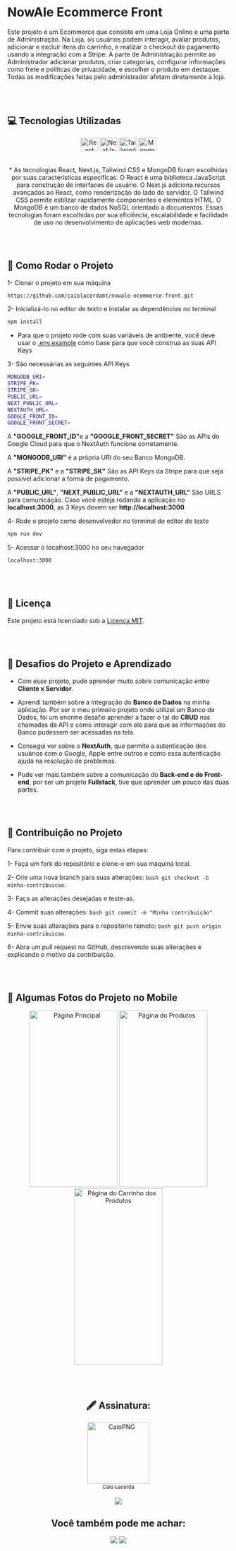# NowAle Ecommerce Front

Este projeto é um Ecommerce que consiste em uma Loja Online e uma parte de Administração. Na Loja, os usuários podem interagir, avaliar produtos, adicionar e excluir itens do carrinho, e realizar o checkout de pagamento usando a integração com a Stripe. A parte de Administração permite ao Administrador adicionar produtos, criar categorias, configurar informações como frete e políticas de privacidade, e escolher o produto em destaque. Todas as modificações feitas pelo administrador afetam diretamente a loja.

<br> <br>

## 💻 Tecnologias Utilizadas

<div align="center">
 <img align="center" alt="React" height="30" width="40" src="https://cdn.jsdelivr.net/gh/devicons/devicon/icons/react/react-original.svg" >
  <img align="center" alt="NextJs" height="30" width="40" src="https://cdn.jsdelivr.net/gh/devicons/devicon/icons/nextjs/nextjs-original.svg" >
  <img align="center" alt="TailwindCSS" height="30" width="40" src="https://cdn.jsdelivr.net/gh/devicons/devicon/icons/tailwindcss/tailwindcss-plain.svg" />
  <img align="center" alt="MongoDB" height="30" width="40" src="https://cdn.jsdelivr.net/gh/devicons/devicon/icons/mongodb/mongodb-plain.svg" />
  <br> <br> <br>
  * As tecnologias React, Next.js, Tailwind CSS e MongoDB foram escolhidas por suas características específicas. O React é uma biblioteca JavaScript para construção de interfaces de usuário. O Next.js adiciona recursos avançados ao React, como renderização do lado do servidor. O Tailwind CSS permite estilizar rapidamente componentes e elementos HTML. O MongoDB é um banco de dados NoSQL orientado a documentos. Essas tecnologias foram escolhidas por sua eficiência, escalabilidade e facilidade de uso no desenvolvimento de aplicações web modernas.
</div>

<br> <br>

## 🔧 Como Rodar o Projeto

1- Clonar o projeto em sua máquina
```bash
https://github.com/caiolacerdamt/nowale-ecommerce-front.git
```

2- Inicializá-lo no editor de texto e instalar as dependências no terminal
```bash
npm install
```

* Para que o projeto rode com suas variáveis de ambiente, você deve usar o <a href="https://github.com/caiolacerdamt/nowale-ecommerce-admin/blob/master/.env.example">.env.example</a> como base para que você construa as suas API Keys
  
3- São necessárias as seguintes API Keys
```bash
MONGODB_URI=
STRIPE_PK=
STRIPE_SK=
PUBLIC_URL=
NEXT_PUBLIC_URL=
NEXTAUTH_URL=
GOOGLE_FRONT_ID=
GOOGLE_FRONT_SECRET=
```
A <b>"GOOGLE_FRONT_ID"</b>e a <b>"GOOGLE_FRONT_SECRET"</b> São as APIs do Google Cloud para que o NextAuth funcione corretamente. 

A <b>"MONGODB_URI"</b> é a própria URI do seu Banco MongoDB.

A <b>"STRIPE_PK"</b> e a <b>"STRIPE_SK"</b> São as API Keys da Stripe para que seja possível adicionar a forma de pagamento.

A <b>"PUBLIC_URL"</b>, <b>"NEXT_PUBLIC_URL"</b> e a <b>"NEXTAUTH_URL"</b> São URLS para comunicação. Caso você esteja rodando a aplicação no <b>localhost:3000</b>, as 3 Keys devem ser <b>http://localhost:3000</b>

4- Rode o projeto como desenvolvedor no terminal do editor de texto
```bash
npm run dev
```

5- Acessar o localhost:3000 no seu navegador
```bash
localhost:3000
```
<br> <br>

## 💼 Licença

Este projeto está licenciado sob a [Licença MIT](LICENSE.md).

<br> <br> 


## 🎇 Desafios do Projeto e Aprendizado

* Com esse projeto, pude aprender muito sobre comunicação entre <b>Cliente x Servidor</b>.

* Aprendi também sobre a integração do <b>Banco de Dados</b> na minha aplicação. Por ser o meu primeiro projeto onde utilizei um Banco de Dados, foi um enorme desafio aprender a fazer o tal do <b>CRUD</b> nas chamadas da API e como interagir com ele para que as informações do Banco pudessem ser acessadas na tela.

* Consegui ver sobre o <b>NextAuth</b>, que permite a autenticação dos usuários com o Google, Apple entre outros e como essa autenticação ajuda na resolução de problemas.

* Pude ver mais também sobre a comunicação do <b>Back-end e do Front-end</b>, por ser um projeto <b>Fullstack</b>, tive que aprender um pouco das duas partes.

<br> <br>

## 🤝 Contribuição no Projeto

Para contribuir com o projeto, siga estas etapas:

1- Faça um fork do repositório e clone-o em sua máquina local.

2- Crie uma nova branch para suas alterações: ```bash git checkout -b minha-contribuicao```.

3- Faça as alterações desejadas e teste-as.

4- Commit suas alterações: ```bash git commit -m "Minha contribuição"```.

5- Envie suas alterações para o repositório remoto: ```bash git push origin minha-contribuicao```.

6- Abra um pull request no GitHub, descrevendo suas alterações e explicando o motivo da contribuição.

<br> <br>

## 📸 Algumas Fotos do Projeto no Mobile
<div align="center">
    <img alt="Página Principal" width="200" height="400" src="https://caiolmt-next-ecommerce.s3.us-east-1.amazonaws.com/mobile.png?response-content-disposition=inline&X-Amz-Security-Token=IQoJb3JpZ2luX2VjENL%2F%2F%2F%2F%2F%2F%2F%2F%2F%2FwEaCXNhLWVhc3QtMSJHMEUCIQCcn17%2BnQCws5uup%2BoQ4WzlRIU9BV5mnKKFT8fi%2FiAbRAIgKJ1sIzG3%2FaInRPM1A4yNdW3lfVEYbi61Eu7NoiKgcOAq7QII%2Bv%2F%2F%2F%2F%2F%2F%2F%2F%2F%2FARAAGgw0NzU2ODIyMzgwNTIiDEHJrZAjnoRvtKz82CrBAoOjRcEsA6lDTGLf%2BPahSe9Nd%2FkPmJUgp6qbtYcomNsXcFWqjDdfznrRA0r1dmQPCLGgAyW4ovTG8DzZljFP9PCCGTyfxXav19ShP6JC8Qoe7aST6sgpuLthYTYwN%2B5Y0p9SI6g1vXcpbQcoelNhW8KApEHw3VjBK8vWYziPR%2BHlL17mtaj9O5IAyXFylfTxBJo%2FQgPnuv%2FUE9zH3ar6GmxM8bVoCpNE6zayurMSWiePcy7XgCvokjOy4TzgCuNkYKAAJvluN5nXRLnQ%2FSSjhHiAZv%2B3iIr8Vqbq4iTOT2m%2BIU7fx9ehYuPcOgyjQGrssim9Li5E1GUaA4yXaLmLP3HM8FdaIBUyjN0SAfKSta%2FjCZsRYK%2FieG1Vwt8YjXdKjmWILx1EnKtfEOacO2XbN6wPMzxsJAIEPKH9jle1yZqcRDDWzoaqBjqzApEaYSd5Ha8iVlNgHVMMoCG735yyVkWi%2Bdgs5vbkX8558JGDqaVnrlP2UhrRB6iJCLYdTmq6cTPuqkIqNnNLFLl4VfPWL8pt8epPfyBARHGdHmfti70VbRNf9UBCRA4elDD6FXTAxdD2LkjMN8nMkrAu5TTgawuwOyRr6jz9pBeLR9w2MWTq5%2BhmY0dpTTZt7LjEVSRrceg%2B8tyALL5rQJw7yOVQxJc0l8RtTzakjctUXVJ6yrLsokydIlFpo9DbtH647MUdyR6mGHRYr9rF2%2BegpWiCqhX9t3QfuMjJ0SoVE%2FKHiSpsmMVdE3D6uCJrR6377cb45Jsa%2BsN8q%2BgRQoFYbaL9W4qiu67o8XpOvi%2B95z%2Bg2ZgGPX4czElqOuCmYn3RryGpQBsAqH1r6PPflmycnaI%3D&X-Amz-Algorithm=AWS4-HMAC-SHA256&X-Amz-Date=20231101T020313Z&X-Amz-SignedHeaders=host&X-Amz-Expires=300&X-Amz-Credential=ASIAW5QG65ZSHO2NBXF6%2F20231101%2Fus-east-1%2Fs3%2Faws4_request&X-Amz-Signature=262892ee18d7f4ec02b99f9f57420ad6fc0cffca5782afd0695a19c9532c3dbf">

  <img alt="Página do Produtos" width="200" height="400" src="https://caiolmt-next-ecommerce.s3.us-east-1.amazonaws.com/mobile%20%281%29.png?response-content-disposition=inline&X-Amz-Security-Token=IQoJb3JpZ2luX2VjENL%2F%2F%2F%2F%2F%2F%2F%2F%2F%2FwEaCXNhLWVhc3QtMSJHMEUCIQCcn17%2BnQCws5uup%2BoQ4WzlRIU9BV5mnKKFT8fi%2FiAbRAIgKJ1sIzG3%2FaInRPM1A4yNdW3lfVEYbi61Eu7NoiKgcOAq7QII%2Bv%2F%2F%2F%2F%2F%2F%2F%2F%2F%2FARAAGgw0NzU2ODIyMzgwNTIiDEHJrZAjnoRvtKz82CrBAoOjRcEsA6lDTGLf%2BPahSe9Nd%2FkPmJUgp6qbtYcomNsXcFWqjDdfznrRA0r1dmQPCLGgAyW4ovTG8DzZljFP9PCCGTyfxXav19ShP6JC8Qoe7aST6sgpuLthYTYwN%2B5Y0p9SI6g1vXcpbQcoelNhW8KApEHw3VjBK8vWYziPR%2BHlL17mtaj9O5IAyXFylfTxBJo%2FQgPnuv%2FUE9zH3ar6GmxM8bVoCpNE6zayurMSWiePcy7XgCvokjOy4TzgCuNkYKAAJvluN5nXRLnQ%2FSSjhHiAZv%2B3iIr8Vqbq4iTOT2m%2BIU7fx9ehYuPcOgyjQGrssim9Li5E1GUaA4yXaLmLP3HM8FdaIBUyjN0SAfKSta%2FjCZsRYK%2FieG1Vwt8YjXdKjmWILx1EnKtfEOacO2XbN6wPMzxsJAIEPKH9jle1yZqcRDDWzoaqBjqzApEaYSd5Ha8iVlNgHVMMoCG735yyVkWi%2Bdgs5vbkX8558JGDqaVnrlP2UhrRB6iJCLYdTmq6cTPuqkIqNnNLFLl4VfPWL8pt8epPfyBARHGdHmfti70VbRNf9UBCRA4elDD6FXTAxdD2LkjMN8nMkrAu5TTgawuwOyRr6jz9pBeLR9w2MWTq5%2BhmY0dpTTZt7LjEVSRrceg%2B8tyALL5rQJw7yOVQxJc0l8RtTzakjctUXVJ6yrLsokydIlFpo9DbtH647MUdyR6mGHRYr9rF2%2BegpWiCqhX9t3QfuMjJ0SoVE%2FKHiSpsmMVdE3D6uCJrR6377cb45Jsa%2BsN8q%2BgRQoFYbaL9W4qiu67o8XpOvi%2B95z%2Bg2ZgGPX4czElqOuCmYn3RryGpQBsAqH1r6PPflmycnaI%3D&X-Amz-Algorithm=AWS4-HMAC-SHA256&X-Amz-Date=20231101T020334Z&X-Amz-SignedHeaders=host&X-Amz-Expires=300&X-Amz-Credential=ASIAW5QG65ZSHO2NBXF6%2F20231101%2Fus-east-1%2Fs3%2Faws4_request&X-Amz-Signature=997cf201bae97342f4e324a1b70c1ad41b168cb4f54e32ffd63731e06934bf41">

  <img alt="Página do Carrinho dos Produtos" width="200" height="400" src="https://caiolmt-next-ecommerce.s3.us-east-1.amazonaws.com/mobile%20%282%29.png?response-content-disposition=inline&X-Amz-Security-Token=IQoJb3JpZ2luX2VjENL%2F%2F%2F%2F%2F%2F%2F%2F%2F%2FwEaCXNhLWVhc3QtMSJHMEUCIQCcn17%2BnQCws5uup%2BoQ4WzlRIU9BV5mnKKFT8fi%2FiAbRAIgKJ1sIzG3%2FaInRPM1A4yNdW3lfVEYbi61Eu7NoiKgcOAq7QII%2Bv%2F%2F%2F%2F%2F%2F%2F%2F%2F%2FARAAGgw0NzU2ODIyMzgwNTIiDEHJrZAjnoRvtKz82CrBAoOjRcEsA6lDTGLf%2BPahSe9Nd%2FkPmJUgp6qbtYcomNsXcFWqjDdfznrRA0r1dmQPCLGgAyW4ovTG8DzZljFP9PCCGTyfxXav19ShP6JC8Qoe7aST6sgpuLthYTYwN%2B5Y0p9SI6g1vXcpbQcoelNhW8KApEHw3VjBK8vWYziPR%2BHlL17mtaj9O5IAyXFylfTxBJo%2FQgPnuv%2FUE9zH3ar6GmxM8bVoCpNE6zayurMSWiePcy7XgCvokjOy4TzgCuNkYKAAJvluN5nXRLnQ%2FSSjhHiAZv%2B3iIr8Vqbq4iTOT2m%2BIU7fx9ehYuPcOgyjQGrssim9Li5E1GUaA4yXaLmLP3HM8FdaIBUyjN0SAfKSta%2FjCZsRYK%2FieG1Vwt8YjXdKjmWILx1EnKtfEOacO2XbN6wPMzxsJAIEPKH9jle1yZqcRDDWzoaqBjqzApEaYSd5Ha8iVlNgHVMMoCG735yyVkWi%2Bdgs5vbkX8558JGDqaVnrlP2UhrRB6iJCLYdTmq6cTPuqkIqNnNLFLl4VfPWL8pt8epPfyBARHGdHmfti70VbRNf9UBCRA4elDD6FXTAxdD2LkjMN8nMkrAu5TTgawuwOyRr6jz9pBeLR9w2MWTq5%2BhmY0dpTTZt7LjEVSRrceg%2B8tyALL5rQJw7yOVQxJc0l8RtTzakjctUXVJ6yrLsokydIlFpo9DbtH647MUdyR6mGHRYr9rF2%2BegpWiCqhX9t3QfuMjJ0SoVE%2FKHiSpsmMVdE3D6uCJrR6377cb45Jsa%2BsN8q%2BgRQoFYbaL9W4qiu67o8XpOvi%2B95z%2Bg2ZgGPX4czElqOuCmYn3RryGpQBsAqH1r6PPflmycnaI%3D&X-Amz-Algorithm=AWS4-HMAC-SHA256&X-Amz-Date=20231101T020405Z&X-Amz-SignedHeaders=host&X-Amz-Expires=300&X-Amz-Credential=ASIAW5QG65ZSHO2NBXF6%2F20231101%2Fus-east-1%2Fs3%2Faws4_request&X-Amz-Signature=f5d5b57b2c2e8d30c299b796d98824cc19252ed201cfdc078b11e046115c2aee">
</div>

<br> <br>

 <div align="center">
  <h2> 🖋 Assinatura: </h2>
  <a href="https://github.com/caiolacerdamt"><img align="center" alt="CaioPNG" width="140" src="https://user-images.githubusercontent.com/122616615/225480551-032ab453-4f73-4978-b666-9432ba0e68ba.jpeg"><br><sub align="center">Caio Lacerda</sub>
  </a><br><br>
  <a href="https://github.com/caiolacerdamt"><img src="https://img.shields.io/badge/GitHub-100000?style=for-the-badge&logo=github&logoColor=white"></a>
  </div>
  
  <div align="center">
    <h2> Você também pode me achar: </h2>
<a href= https://www.linkedin.com/in/caiolacerdamt/><img src="https://img.shields.io/badge/LinkedIn-0077B5?style=for-the-badge&logo=linkedin&logoColor=white"></a>
 <a href="https://instagram.com/caiolmt" target="_blank"><img src="https://img.shields.io/badge/-Instagram-%23E4405F?style=for-the-badge&logo=instagram&logoColor=white" target="_blank"></a>
</div>
  


